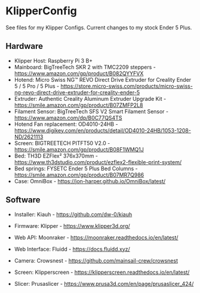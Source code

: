 # KlipperConfig

See files for my Klipper Configs. Current changes to my stock Ender 5 Plus.

## Hardware

- Klipper Host: Raspberry Pi 3 B+
- Mainboard: BigTreeTech SKR 2 with TMC2209 steppers - https://www.amazon.com/gp/product/B082QYYFVX
- Hotend: Micro Swiss NG™ REVO Direct Drive Extruder for Creality Ender 5 / 5 Pro / 5 Plus - https://store.micro-swiss.com/products/micro-swiss-ng-revo-direct-drive-extruder-for-creality-ender-5
- Extruder: Authentic Creality Aluminum Extruder Upgrade Kit - https://smile.amazon.com/gp/product/B07ZMFP2L8
- Filament Sensor: BigTreeTech SFS V2 Smart Filament Sensor - https://www.amazon.com/dp/B0C77QS4TS
- Hotend Fan replacement: OD4010-24HB - https://www.digikey.com/en/products/detail/OD4010-24HB/1053-1208-ND/2621113
- Screen: BIGTREETECH PITFT50 V2.0 - https://smile.amazon.com/gp/product/B08F1WMQ1J
- Bed: TH3D EZFlex² 376x370mm - https://www.th3dstudio.com/product/ezflex2-flexible-print-system/
- Bed springs: FYSETC Ender 5 Plus Bed Columns - https://smile.amazon.com/gp/product/B07MR7Q986
- Case: OmniBox - https://jon-harper.github.io/OmniBox/latest/

## Software

- Installer: Kiauh - https://github.com/dw-0/kiauh
- Firmware: Klipper - https://www.klipper3d.org/
- Web API: Moonraker - https://moonraker.readthedocs.io/en/latest/
- Web Interface: Fluidd - https://docs.fluidd.xyz/
- Camera: Crowsnest - https://github.com/mainsail-crew/crowsnest
- Screen: Klipperscreen - https://klipperscreen.readthedocs.io/en/latest/

- Slicer: Prusaslicer - https://www.prusa3d.com/en/page/prusaslicer_424/
